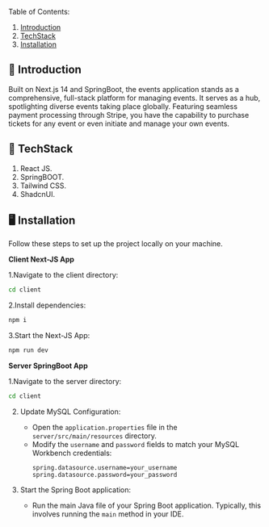 
Table of Contents:

1. [Introduction](#introduction)
2. [TechStack](#techstack)
3. [Installation](#installation)


## <a name="#introduction">🤡 Introduction</a>
Built on Next.js 14 and SpringBoot, the events application stands as a comprehensive, full-stack platform for managing events. It serves as a hub, spotlighting diverse events taking place globally. Featuring seamless payment processing through Stripe, you have the capability to purchase tickets for any event or even initiate and manage your own events.



## <a name="#techstack">🚀 TechStack</a>
1. React JS.
2. SpringBOOT.
3. Tailwind CSS.
4. ShadcnUI.


## <a name="#installtion">🖥️ Installation</a>

Follow these steps to set up the project locally on your machine.

**Client Next-JS  App**

1.Navigate to the client directory:
```bash
cd client
```
2.Install dependencies:
```bash
npm i
```

3.Start the Next-JS App:
```bash
npm run dev
```


**Server SpringBoot App**

1.Navigate to the server directory:
```bash
cd client
```

2. Update MySQL Configuration:
    - Open the `application.properties` file in the `server/src/main/resources` directory.
    - Modify the `username` and `password` fields to match your MySQL Workbench credentials:
        ```properties
        spring.datasource.username=your_username
        spring.datasource.password=your_password
        ```

3. Start the Spring Boot application:
    - Run the main Java file of your Spring Boot application. Typically, this involves running the `main` method in your IDE.






